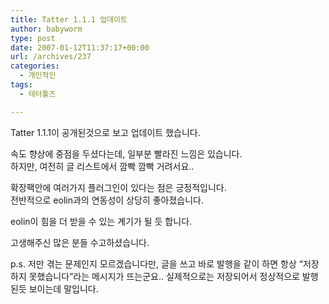 ```yaml
---
title: Tatter 1.1.1 업데이트
author: babyworm
type: post
date: 2007-01-12T11:37:17+00:00
url: /archives/237
categories:
  - 개인적인
tags:
  - 테터툴즈

---
```

Tatter 1.1.1이 공개된것으로 보고 업데이트 했습니다. 

속도 향상에 중점을 두셨다는데, 일부분 빨라진 느낌은 있습니다.  
하지만, 여전히 글 리스트에서 깜빡 깜빡 거려서요..

확장팩안에 여러가지 플러그인이 있다는 점은 긍정적입니다.  
전반적으로 eolin과의 연동성이 상당히 좋아졌습니다. 

eolin이 힘을 더 받을 수 있는 계기가 될 듯 합니다. 

고생해주신 많은 분들 수고하셨습니다. 

p.s. 저만 겪는 문제인지 모르겠습니다만, 글을 쓰고 바로 발행을 같이 하면 항상 &#8220;저장하지 못했습니다&#8221;라는 메시지가 뜨는군요.. 실제적으로는 저장되어서 정상적으로 발행된듯 보이는데 말입니다.